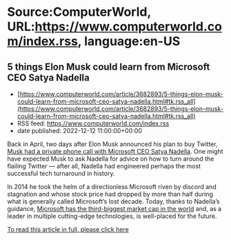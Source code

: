 # Source:ComputerWorld, URL:https://www.computerworld.com/index.rss, language:en-US

## 5 things Elon Musk could learn from Microsoft CEO Satya Nadella
 - [https://www.computerworld.com/article/3682893/5-things-elon-musk-could-learn-from-microsoft-ceo-satya-nadella.html#tk.rss_all](https://www.computerworld.com/article/3682893/5-things-elon-musk-could-learn-from-microsoft-ceo-satya-nadella.html#tk.rss_all)
 - RSS feed: https://www.computerworld.com/index.rss
 - date published: 2022-12-12 11:00:00+00:00

<article>
	<section class="page">
<p>Back in April, two days after Elon Musk announced his plan to buy Twitter, <a href="https://www.businessinsider.com/elon-musk-private-texts-show-he-spoke-with-microsoft-ceo-2022-9" rel="noopener nofollow" target="_blank">Musk had a private phone call with Microsoft CEO Satya Nadella</a>. One might have expected Musk to ask Nadella for advice on how to turn around the flailing Twitter — after all, Nadella had engineered perhaps the most successful tech turnaround in history.</p><p>In 2014 he took the helm of a directionless Microsoft riven by discord and stagnation and whose stock price had dropped by more than half during what is generally called Microsoft’s lost decade. Today, thanks to Nadella’s guidance, <a href="https://www.investopedia.com/biggest-companies-in-the-world-by-market-cap-5212784" rel="noopener nofollow" target="_blank">Microsoft has the third-biggest market cap in the world</a> and, as a leader in multiple cutting-edge technologies, is well-placed for the future.</p><p class="jumpTag"><a href="https://www.computerworld.com/article/3682893/5-things-elon-musk-could-learn-from-microsoft-ceo-satya-nadella.html#jump">To read this article in full, please click here</a></p></section></article>

